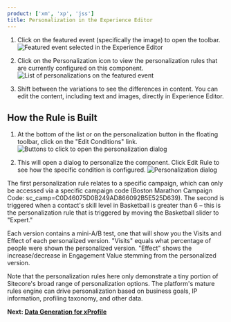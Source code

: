 ```yaml
---
product: ['xm', 'xp', 'jss']
title: Personalization in the Experience Editor
---
```


1. Click on the featured event (specifically the image) to open the toolbar.
   ![Featured event selected in the Experience Editor](https://mss-p-006-delivery.sitecorecontenthub.cloud/api/public/content/89247005e5d54861a06ad49dcd48ae93?v=83f668a4)

2. Click on the Personalization icon to view the personalization rules that are currently configured on this component.
   ![List of personalizations on the featured event](https://mss-p-006-delivery.sitecorecontenthub.cloud/api/public/content/d5e9e9c4f20c45a1a3a91a2927e18858?v=1ecafb8d)

3. Shift between the variations to see the differences in content.
   You can edit the content, including text and images, directly in Experience Editor.

## How the Rule is Built

1. At the bottom of the list or on the personalization button in the floating toolbar, click on the "Edit Conditions" link.
   ![Buttons to click to open the personalization dialog](https://mss-p-006-delivery.sitecorecontenthub.cloud/api/public/content/85734b3b736a41fa942a803cc6015ef7?v=e39a1741)

2. This will open a dialog to personalize the component. Click Edit Rule to see how the specific condition is configured.
   ![Personalization dialog](https://mss-p-006-delivery.sitecorecontenthub.cloud/api/public/content/3a315b1e478f45afa3b24f9fcaf7e4e7?v=727b7d53)

The first personalization rule relates to a specific campaign, which can only be accessed via a specific campaign code (Boston Marathon Campaign Code: sc_camp=C0D46075D0B249AD866092B5E525D639). The second is triggered when a contact's skill level in Basketball is greater than 6 – this is the personalization rule that is triggered by moving the Basketball slider to "Expert."

Each version contains a mini-A/B test, one that will show you the Visits and Effect of each personalized version. "Visits" equals what percentage of people were shown the personalized version. "Effect" shows the increase/decrease in Engagement Value stemming from the personalized version.

Note that the personalization rules here only demonstrate a tiny portion of Sitecore's broad range of personalization options. The platform's mature rules engine can drive personalization based on business goals, IP information, profiling taxonomy, and other data.

**Next: [Data Generation for xProfile](/trials/jss-connected-demo/exploring-sitecore/xprofile)**
